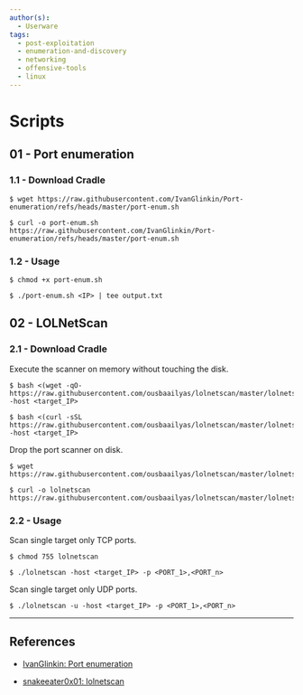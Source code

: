 ```yaml
---
author(s):
  - Userware
tags:
  - post-exploitation
  - enumeration-and-discovery
  - networking
  - offensive-tools
  - linux
---
```

# Scripts

## 01 - Port enumeration

### 1.1 - Download Cradle

```
$ wget https://raw.githubusercontent.com/IvanGlinkin/Port-enumeration/refs/heads/master/port-enum.sh

$ curl -o port-enum.sh https://raw.githubusercontent.com/IvanGlinkin/Port-enumeration/refs/heads/master/port-enum.sh
```

### 1.2 - Usage

```
$ chmod +x port-enum.sh

$ ./port-enum.sh <IP> | tee output.txt
```

## 02 - LOLNetScan

### 2.1 - Download Cradle

Execute the scanner on memory without touching the disk.

```
$ bash <(wget -qO- https://raw.githubusercontent.com/ousbaailyas/lolnetscan/master/lolnetscan) -host <target_IP>

$ bash <(curl -sSL https://raw.githubusercontent.com/ousbaailyas/lolnetscan/master/lolnetscan) -host <target_IP>
```

Drop the port scanner on disk.

```
$ wget https://raw.githubusercontent.com/ousbaailyas/lolnetscan/master/lolnetscan

$ curl -o lolnetscan https://raw.githubusercontent.com/ousbaailyas/lolnetscan/master/lolnetscan
```

### 2.2 - Usage

Scan single target only TCP ports.

```
$ chmod 755 lolnetscan

$ ./lolnetscan -host <target_IP> -p <PORT_1>,<PORT_n>
```

Scan single target only UDP ports.

```
$ ./lolnetscan -u -host <target_IP> -p <PORT_1>,<PORT_n>
```

---
## References

- [IvanGlinkin: Port enumeration](https://github.com/IvanGlinkin/Port-enumeration)

- [snakeeater0x01: lolnetscan](https://github.com/snakeeater0x01/lolnetscan/blob/master/lolnetscan)